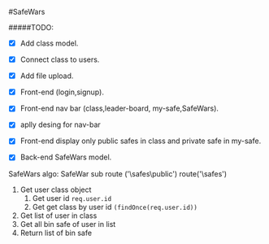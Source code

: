 #SafeWars



#####TODO:
* [x] Add class model.
* [x] Connect class to users.
* [x] Add file upload.
* [x] Front-end (login,signup).
* [x] Front-end nav bar (class,leader-board,
my-safe,SafeWars).
* [x] aplly desing for nav-bar
* [x] Front-end display only public safes in class and private safe in my-safe.
* [x] Back-end SafeWars model.


SafeWars algo:
SafeWar sub route ('\safes\public')
route('\safes')
1. Get user class object
    1. Get user id
    <code>req.user.id</code>
    2. Get get class by user id 
    <code>(findOnce(req.user.id))</code>
2. Get list of user in class 
3. Get all bin safe of user in list 
4. Return list of bin safe
